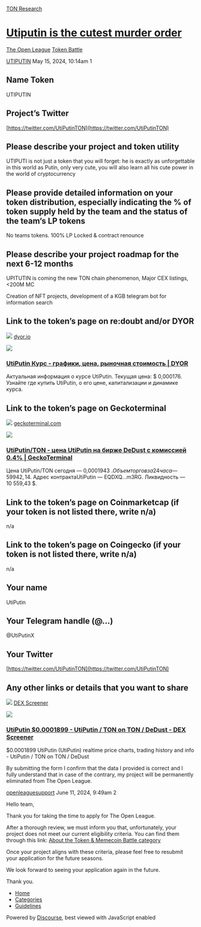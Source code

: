 [TON Research](/)

# [Utiputin is the cutest murder order](/t/utiputin-is-the-cutest-murder-order/18176)

[The Open League](/c/the-open-league/token-leaderboard/57)  [Token Battle](/c/the-open-league/token-leaderboard/57) 

    

[UTIPUTIN](https://tonresear.ch/u/UTIPUTIN)   May 15, 2024, 10:14am  1

## [](#name-token-1)Name Token

UTIPUTIN

## [](#projects-twitter-2)Project’s Twitter

[https://twitter.com/UtiPutinTON](https://twitter.com/UtiPutinTON)

## [](#please-describe-your-project-and-token-utility-3)Please describe your project and token utility

UTIPUTI is not just a token that you will forget: he is exactly as unforgettable in this world as Putin, only very cute, you will also learn all his cute power in the world of cryptocurrency

## [](#please-provide-detailed-information-on-your-token-distribution-especially-indicating-the-of-token-supply-held-by-the-team-and-the-status-of-the-teams-lp-tokens-4)Please provide detailed information on your token distribution, especially indicating the % of token supply held by the team and the status of the team’s LP tokens

No teams tokens. 100% LP Locked & contract renounce

## [](#please-describe-your-project-roadmap-for-the-next-6-12-months-5)Please describe your project roadmap for the next 6-12 months

UPITUTIN is coming the new TON chain phenomenon, Major CEX listings, <200M MC

Creation of NFT projects, development of a KGB telegram bot for information search

## [](#link-to-the-tokens-page-on-redoubt-andor-dyor-6)Link to the token’s page on re:doubt and/or DYOR

![](https://tonresear.ch/uploads/default/original/2X/d/dfe456912025a7144dbee3e35535c6b43594a13b.png) [dyor.io](https://dyor.io/ru/token/EQDXQScfm9XR0-wUYoM5bCRhLD3rtcCNuFjy-MnB0gBYm3RG)

![](https://tonresear.ch/uploads/default/optimized/2X/8/871879bc0a113b843c4dc5dd7612d381fdeed585_2_501x500.png)

### [UtiPutin Курс - графики, цена, рыночная стоимость | DYOR](https://dyor.io/ru/token/EQDXQScfm9XR0-wUYoM5bCRhLD3rtcCNuFjy-MnB0gBYm3RG)

Актуальная информация о курсе UtiPutin. Текущая цена: $ 0,000176. Узнайте где купить UtiPutin, о его цене, капитализации и динамике курса.

## [](#link-to-the-tokens-page-on-geckoterminal-7)Link to the token’s page on Geckoterminal

![](https://tonresear.ch/uploads/default/original/2X/6/634d2ca8e408bed765ed29de6b9d29d55e817cab.png) [geckoterminal.com](https://www.geckoterminal.com/ru/ton/pools/EQBTlryp-AvUCAHJP_E4WGCo7QPCt2N1Tvau-eUO22cvGOjS)

![](https://tonresear.ch/uploads/default/optimized/2X/0/06530047bfd1d6a7a8869faaa6c982a10e469424_2_690x388.png)

### [UtiPutin/TON - цена UtiPutin на бирже DeDust с комиссией 0.4% | GeckoTerminal](https://www.geckoterminal.com/ru/ton/pools/EQBTlryp-AvUCAHJP_E4WGCo7QPCt2N1Tvau-eUO22cvGOjS)

Цена UtiPutin/TON сегодня — 0,0001943 $. Объем торгов за 24 часа­ — 59 942,14 $. Адрес контрактаUtiPutin — EQDXQ...m3RG. Ликвидность —10 559,43 $.

## [](#link-to-the-tokens-page-on-coinmarketcap-if-your-token-is-not-listed-there-write-na-8)Link to the token’s page on Coinmarketcap (if your token is not listed there, write n/a)

n/a

## [](#link-to-the-tokens-page-on-coingecko-if-your-token-is-not-listed-there-write-na-9)Link to the token’s page on Coingecko (if your token is not listed there, write n/a)

n/a

## [](#your-name-10)Your name

UtiPutin

## [](#your-telegram-handle-11)Your Telegram handle (@…)

@UtiPutinX

## [](#your-twitter-12)Your Twitter

[https://twitter.com/UtiPutinTON](https://twitter.com/UtiPutinTON)

## [](#any-other-links-or-details-that-you-want-to-share-13)Any other links or details that you want to share

![](https://tonresear.ch/uploads/default/original/2X/1/14746c73ed2fd81f1c33a3dc04b636003151cc3e.png) [DEX Screener](https://dexscreener.com/ton/eqbtlryp-avucahjp_e4wgco7qpct2n1tvau-euo22cvgojs)

![](https://tonresear.ch/uploads/default/optimized/2X/6/67649274b0f11436f4486e0b2c88672b1ff9f681_2_690x345.png)

### [UtiPutin $0.0001899 - UtiPutin / TON on TON / DeDust - DEX Screener](https://dexscreener.com/ton/eqbtlryp-avucahjp_e4wgco7qpct2n1tvau-euo22cvgojs)

$0.0001899 UtiPutin (UtiPutin) realtime price charts, trading history and info - UtiPutin / TON on TON / DeDust

By submitting the form I confirm that the data I provided is correct and I fully understand that in case of the contrary, my project will be permanently eliminated from The Open League.

 

[openleaguesupport](https://tonresear.ch/u/openleaguesupport) June 11, 2024, 9:49am  2

Hello team,

Thank you for taking the time to apply for The Open League.

After a thorough review, we must inform you that, unfortunately, your project does not meet our current eligibility criteria. You can find them through this link: [About the Token & Memecoin Battle category](https://tonresear.ch/t/about-the-token-memecoin-battle-category/1274/)

Once your project aligns with these criteria, please feel free to resubmit your application for the future seasons.

We look forward to seeing your application again in the future.

Thank you.

 

*   [Home](/)
*   [Categories](/categories)
*   [Guidelines](/guidelines)

Powered by [Discourse](https://www.discourse.org), best viewed with JavaScript enabled